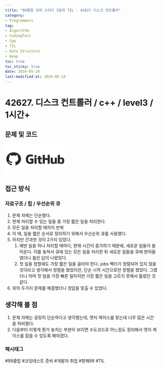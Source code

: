 ```yaml
---
title: "99클럽 코테 스터디 5일차 TIL - 42627 디스크 컨트롤러"
category:
- Programmers
tag:
- Algorithm
- CodingTest
- Cpp
- TIL
- Data Structure
- Heap
toc: true
toc_sticky: true
date: 2024-05-24
last-modified-at: 2024-05-24
---
```


# 42627. 디스크 컨트롤러 / c++ / level3 / 1시간+

## 문제 및 코드

[<img src="https://github.com/Sho1007/sho1007.github.io/blob/main/assets/images/github-logo-vector.png?raw=true" width="200" height="100"/>](https://github.com/Sho1007/Algorithm/tree/main/%ED%94%84%EB%A1%9C%EA%B7%B8%EB%9E%98%EB%A8%B8%EC%8A%A4/3/42627.%E2%80%85%EB%94%94%EC%8A%A4%ED%81%AC%E2%80%85%EC%BB%A8%ED%8A%B8%EB%A1%A4%EB%9F%AC)

## 접근 방식
### 자료구조 / 힙 / 우선순위 큐
1. 문제 자체는 단순했다.
2. 현재 처리할 수 있는 일들 중 가장 짧은 일을 처리한다.
3. 모든 일을 처리할 때까지 반복
4. 이 때, 일을 짧은 순서로 정리하기 위해서 우선순위 큐를 사용했다.
5. 하지만 간과한 것이 2가지 있었다.
    1. 매번 일을 하나 처리할 때마다, 현재 시간이 증가하기 때문에, 새로운 일들이 들어온다. 이를 놓쳐서 큐에 있는 모든 일을 처리한 뒤 새로운 일들을 큐에 받아들였더니 틀린 답이 나왔었다.
    2. 첫 일을 정할때도 가장 짧은 일을 골라야 한다. jobs 벡터가 정렬되어 있지 않을 것이라고 생각해서 정렬을 했었지만, 단순 시작 시간으로만 정렬을 했었다. 그랬더니 아마 첫 일을 가장 빠른 일이지만 가장 짧은 일을 고르지 못해서 틀렸던 것 같다.
6. 위의 두가지 문제를 해결했더니 정답을 맞출 수 있었다.



## 생각해 볼 점
1. 문제 자체는 굉장히 단순하다고 생각했는데, 엣지 케이스를 찾는데 너무 많은 시간을 허비했다.
2. 다음부터 이렇게 뭔가 놓치는 부분이 보이면 수도코드로 어느정도 정리해서 엣지 케이스를 잡을 수 있도록 해야겠다.

###  해시태그
#99클럽 #코딩테스트 준비 #개발자 취업 #항해99 #TIL
